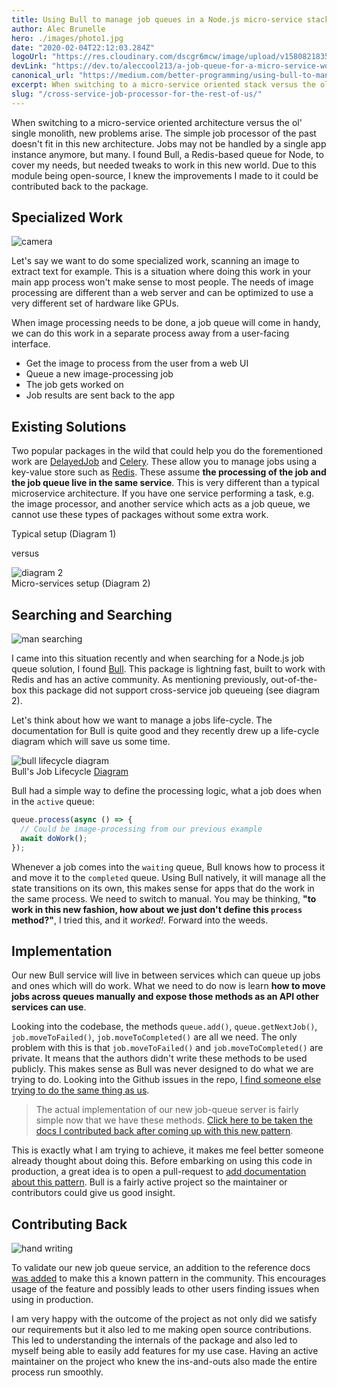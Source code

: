 ```yaml
---
title: Using Bull to manage job queues in a Node.js micro-service stack 🌎
author: Alec Brunelle
hero: ./images/photo1.jpg
date: "2020-02-04T22:12:03.284Z"
logoUrl: "https://res.cloudinary.com/dscgr6mcw/image/upload/v1580821835/bull-post/melanie-pongratz-SsBI9pweAeA-unsplash.jpg"
devLink: "https://dev.to/aleccool213/a-job-queue-for-a-micro-service-world--4b26"
canonical_url: "https://medium.com/better-programming/using-bull-to-manage-job-queues-in-a-node-js-micro-service-stack-7a6257e64509"
excerpt: When switching to a micro-service oriented stack versus the ol' single monolith, new problems arise.
slug: "/cross-service-job-processor-for-the-rest-of-us/"
---
```


When switching to a micro-service oriented architecture versus the ol' single monolith, new problems arise. The simple job processor of the past doesn't fit in this new architecture. Jobs may not be handled by a single app instance anymore, but many. I found Bull, a Redis-based queue for Node, to cover my needs, but needed tweaks to work in this new world. Due to this module being open-source, I knew the improvements I made to it could be contributed back to the package.

## Specialized Work

<div class="Image__Small">
  <img src="https://res.cloudinary.com/dscgr6mcw/image/upload/v1580822906/bull-post/photo2.png" alt="camera"/>
</div>

Let's say we want to do some specialized work, scanning an image to extract text for example. This is a situation where doing this work in your main app process won't make sense to most people. The needs of image processing are different than a web server and can be optimized to use a very different set of hardware like GPUs.

When image processing needs to be done, a job queue will come in handy, we can do this work in a separate process away from a user-facing interface.

- Get the image to process from the user from a web UI
- Queue a new image-processing job
- The job gets worked on
- Job results are sent back to the app

## Existing Solutions

Two popular packages in the wild that could help you do the forementioned work are [DelayedJob](https://github.com/collectiveidea/delayed_job/) and [Celery](http://www.celeryproject.org/). These allow you to manage jobs using a key-value store such as [Redis](https://redis.io/). These assume **the processing of the job and the job queue live in the same service**. This is very different than a typical microservice architecture. If you have one service performing a task, e.g. the image processor, and another service which acts as a job queue, we cannot use these types of packages without some extra work.

<div class="Image__Medium">
  <img src="https://res.cloudinary.com/dscgr6mcw/image/upload/v1549120910/bull-post/bull-1.png" alt=""/>
  <figcaption>Typical setup (Diagram 1)</figcaption>
</div>

versus

<div class="Image__Medium">
  <img src="https://res.cloudinary.com/dscgr6mcw/image/upload/v1549120910/bull-post/bull-post2.png" alt="diagram 2"/>
  <figcaption>Micro-services setup (Diagram 2)</figcaption>
</div>

## Searching and Searching

<div class="Image__Small">
  <img src="https://res.cloudinary.com/dscgr6mcw/image/upload/v1587562908/bull-post/photo3.png" alt="man searching"/>
</div>

I came into this situation recently and when searching for a Node.js job queue solution, I found [Bull](https://github.com/OptimalBits/bull). This package is lightning fast, built to work with Redis and has an active community. As mentioning previously, out-of-the-box this package did not support cross-service job queueing (see diagram 2).

Let's think about how we want to manage a jobs life-cycle. The documentation for Bull is quite good and they recently drew up a life-cycle diagram which will save us some time.

<div class="Image__Medium">
  <img src="https://res.cloudinary.com/dscgr6mcw/image/upload/v1549120910/bull-post/job-lifecycle.png" alt="bull lifecycle diagram"/>
  <figcaption>Bull's Job Lifecycle <a href="https://github.com/OptimalBits/bull/blob/develop/docs/job-lifecycle.png" target="_blank">Diagram</a></figcaption>
</div>

Bull had a simple way to define the processing logic, what a job does when in the `active` queue:

```javascript
queue.process(async () => {
  // Could be image-processing from our previous example
  await doWork();
});
```

Whenever a job comes into the `waiting` queue, Bull knows how to process it and move it to the `completed` queue. Using Bull natively, it will manage all the state transitions on its own, this makes sense for apps that do the work in the same process. We need to switch to manual. You may be thinking, **"to work in this new fashion, how about we just don't define this `process` method?"**, I tried this, and it _worked!_. Forward into the weeds.

## Implementation

Our new Bull service will live in between services which can queue up jobs and ones which will do work. What we need to do now is learn **how to move jobs across queues manually and expose those methods as an API other services can use**.

Looking into the codebase, the methods `queue.add()`, `queue.getNextJob()`, `job.moveToFailed()`, `job.moveToCompleted()` are all we need. The only problem with this is that `job.moveToFailed()` and `job.moveToCompleted()` are private. It means that the authors didn't write these methods to be used publicly. This makes sense as Bull was never designed to do what we are trying to do. Looking into the Github issues in the repo, [I find someone else trying to do the same thing as us](https://github.com/OptimalBits/bull/issues/790).

> The actual implementation of our new job-queue server is fairly simple now that we have these methods. [Click here to be taken the docs I contributed back after coming up with this new pattern](https://github.com/OptimalBits/bull/blob/develop/PATTERNS.md#manually-fetching-jobs).

This is exactly what I am trying to achieve, it makes me feel better someone already thought about doing this. Before embarking on using this code in production, a great idea is to open a pull-request to [add documentation about this pattern](https://github.com/OptimalBits/bull/pull/1017/files#diff-375fc823554b090375d9c47199cb5ee2R201). Bull is a fairly active project so the maintainer or contributors could give us good insight.

## Contributing Back

<div class="Image__Small">
  <img src="https://res.cloudinary.com/dscgr6mcw/image/upload/v1587562909/bull-post/photo5.png" alt="hand writing"/>
</div>

To validate our new job queue service, an addition to the reference docs <a href="https://github.com/OptimalBits/bull/pull/1017/files#diff-375fc823554b090375d9c47199cb5ee2R201" target="_blank">was added</a> to make this a known pattern in the community. This encourages usage of the feature and possibly leads to other users finding issues when using in production.

I am very happy with the outcome of the project as not only did we satisfy our requirements but it also led to me making open source contributions. This led to understanding the internals of the package and also led to myself being able to easily add features for my use case. Having an active maintainer on the project who knew the ins-and-outs also made the entire process run smoothly.
